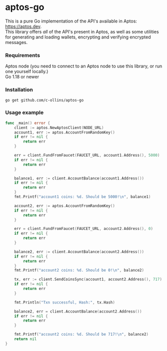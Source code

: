 aptos-go
===================
This is a pure Go implementation of the API's available in Aptos: https://aptos.dev.  
This library offers *all* of the API's present in Aptos, as well as some utilities for generating and loading wallets, encrypting and verifying encrypted messages.

### Requirements
Aptos node (you need to connect to an Aptos node to use this library, or run one yourself locally.)  
Go 1.18 or newer


### Installation

```
go get github.com/c-ollins/aptos-go
```

### Usage example
```go
func _main() error {
	client := aptos.NewAptosClient(NODE_URL)
	account1, err := aptos.AccountFromRandomKey()
	if err != nil {
		return err
	}

	err = client.FundFromFaucet(FAUCET_URL, account1.Address(), 5000)
	if err != nil {
		return err
	}

	balance1, err := client.AccountBalance(account1.Address())
	if err != nil {
		return err
	}
	fmt.Printf("account1 coins: %d. Should be 5000!\n", balance1)

	account2, err := aptos.AccountFromRandomKey()
	if err != nil {
		return err
	}

	err = client.FundFromFaucet(FAUCET_URL, account2.Address(), 0)
	if err != nil {
		return err
	}

	balance2, err := client.AccountBalance(account2.Address())
	if err != nil {
		return err
	}
	fmt.Printf("account2 coins: %d. Should be 0!\n", balance2)

	tx, err := client.SendCoinsSync(account1, account2.Address(), 717)
	if err != nil {
		return err
	}

	fmt.Println("Txn successful, Hash:", tx.Hash)

	balance2, err = client.AccountBalance(account2.Address())
	if err != nil {
		return err
	}

	fmt.Printf("account2 coins: %d. Should be 717!\n", balance2)
	return nil
}
```